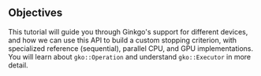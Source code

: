 Objectives
----------

This tutorial will guide you through Ginkgo's support for different devices, and how we can use this API to build a custom stopping criterion, with specialized reference (sequential), parallel CPU, and GPU implementations.
You will learn about `gko::Operation` and understand `gko::Executor` in more detail.